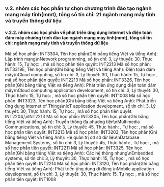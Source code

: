 ### v.2. nhóm các học phần tự chọn chương trình đào tạo ngành mạng máy tính(mmt), tổng số tín chỉ: 21 ngành mạng máy tính và truyền thông dữ liệu
#### v.2.2. nhóm các học phần về phát triển ứng dụng internet và điện toán đám mây chương trình đào tạo ngành mạng máy tính(mmt), tổng số tín chỉ: ngành mạng máy tính và truyền thông dữ liệu
Mã số học phần: INT3304, Tên học phần(Ghi bằng tiếng Việt và tiếng Anh): Lập trình mạng\nNetwork programming, số tín chỉ: 3, Lý thuyết: 30, Thực hành: 15, Tự học: , mã số học phần tiên quyết: INT2213
Mã số học phần: INT3319E, Tên học phần(Ghi bằng tiếng Việt và tiếng Anh): Điện toán đám mây\nCloud computing, số tín chỉ: 3, Lý thuyết: 30, Thực hành: 15, Tự học: , mã số học phần tiên quyết: INT2213
Mã số học phần: INT3326, Tên học phần(Ghi bằng tiếng Việt và tiếng Anh): Phát triển ứng dụng điện toán đám mây\nCloud computing application development, số tín chỉ: 3, Lý thuyết: 30, Thực hành: 15, Tự học: , mã số học phần tiên quyết: INT1008
Mã số học phần: INT3323, Tên học phần(Ghi bằng tiếng Việt và tiếng Anh): Phát triển ứng dụng Internet of Things\nIoT application development, số tín chỉ: 3, Lý thuyết: 30, Thực hành: 15, Tự học: , mã số học phần tiên quyết: INT2204,\nINT2213
Mã số học phần: INT3305, Tên học phần(Ghi bằng tiếng Việt và tiếng Anh): Truyền thông đa phương tiện\nMultimedia Communications, số tín chỉ: 3, Lý thuyết: 45, Thực hành: , Tự học: , mã số học phần tiên quyết: INT2213
Mã số học phần: INT3202, Tên học phần(Ghi bằng tiếng Việt và tiếng Anh): Hệ quản trị cơ sở dữ liệu\nDatabase Management Systems, số tín chỉ: 3, Lý thuyết: 45, Thực hành: , Tự học: , mã số học phần tiên quyết: INT2211
Mã số học phần: INT3325, Tên học phần(Ghi bằng tiếng Việt và tiếng Anh): Các hệ thống nhúng\nEmbedded systems, số tín chỉ: 3, Lý thuyết: 30, Thực hành: 15, Tự học: , mã số học phần tiên quyết: INT2214
Mã số học phần: INT3120, Tên học phần(Ghi bằng tiếng Việt và tiếng Anh): Phát triển ứng dụng di động \nMobile application development, số tín chỉ: 3, Lý thuyết: 30, Thực hành: 15, Tự học: , mã số học phần tiên quyết: INT1008
